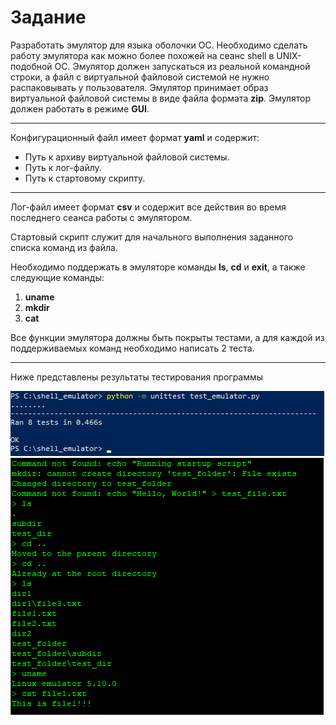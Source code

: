 # Задание
Разработать эмулятор для языка оболочки ОС. Необходимо сделать работу эмулятора как можно более похожей на сеанс shell в UNIX-подобной ОС. Эмулятор должен запускаться из реальной командной строки, а файл с виртуальной файловой системой не нужно распаковывать у пользователя. Эмулятор принимает образ виртуальной файловой системы в виде файла формата **zip**. Эмулятор должен работать в режиме **GUI**.
___
Конфигурационный файл имеет формат **yaml** и содержит:
- Путь к архиву виртуальной файловой системы.
- Путь к лог-файлу.
- Путь к стартовому скрипту.
___
Лог-файл имеет формат **csv** и содержит все действия во время последнего сеанса работы с эмулятором.

Стартовый скрипт служит для начального выполнения заданного списка команд из файла.

Необходимо поддержать в эмуляторе команды **ls**, **cd** и **exit**, а также следующие команды:
1. **uname**
2. **mkdir**
3. **cat**

Все функции эмулятора должны быть покрыты тестами, а для каждой из поддерживаемых команд необходимо написать 2 теста.
___
Ниже представлены результаты тестирования программы

![PowerShell tests](1.png)
![emulator tests using GUI](2.png)